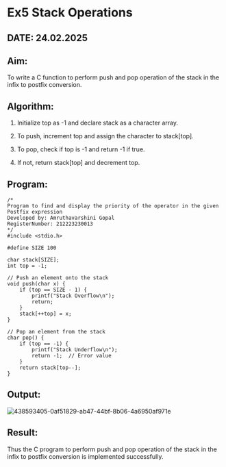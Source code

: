 # Ex5 Stack Operations

## DATE: 24.02.2025

## Aim:

To write a C function to perform push and pop operation of the stack in the infix to postfix conversion.

## Algorithm:

1. Initialize top as -1 and declare stack as a character array.

2. To push, increment top and assign the character to stack[top].

3. To pop, check if top is -1 and return -1 if true.

4. If not, return stack[top] and decrement top.

## Program:
```
/*
Program to find and display the priority of the operator in the given Postfix expression
Developed by: Amruthavarshini Gopal 
RegisterNumber: 212223230013  
*/
#include <stdio.h>

#define SIZE 100

char stack[SIZE];
int top = -1;

// Push an element onto the stack
void push(char x) {
    if (top == SIZE - 1) {
        printf("Stack Overflow\n");
        return;
    }
    stack[++top] = x;
}

// Pop an element from the stack
char pop() {
    if (top == -1) {
        printf("Stack Underflow\n");
        return -1;  // Error value
    }
    return stack[top--];
}
```

## Output:

![438593405-0af51829-ab47-44bf-8b06-4a6950af971e](https://github.com/user-attachments/assets/79b20ec0-854d-4d16-a092-5842222a0411)


## Result:

Thus the C program to perform push and pop operation of the stack in the infix to postfix conversion is implemented successfully.
